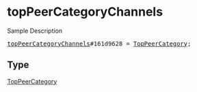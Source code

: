 # topPeerCategoryChannels

Sample Description

<pre>
<a href="../constructor/topPeerCategoryChannels.md">topPeerCategoryChannels</a>#161d9628 = <a href="../type/TopPeerCategory.md">TopPeerCategory</a>;</pre>

## Type

<a href="../type/TopPeerCategory.md">TopPeerCategory</a>
